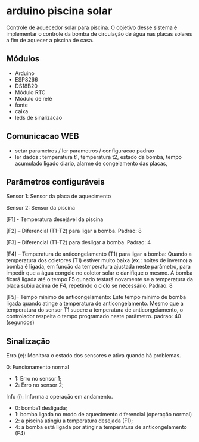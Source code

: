 # arduino piscina solar
Controle de aquecedor solar para piscina.
O objetivo desse sistema é implementar o controle da bomba de circulação de água nas placas solares a fim
de aquecer a piscina de casa.

## Módulos
* Arduino
* ESP8266
* DS18B20
* Módulo RTC
* Módulo de relê
* fonte
* caixa
* leds de sinalizacao


## Comunicacao WEB
* setar parametros / ler parametros / configuracao padrao
* ler dados :  temperatura t1, temperatura t2, estado da bomba, tempo acumulado ligado diario, alarme de congelamento das placas, 

## Parâmetros configuráveis

Sensor 1: Sensor da placa de aquecimento

Sensor 2: Sensor da piscina

[F1] - Temperatura desejável da piscina

[F2] – Diferencial (T1-T2) para ligar a bomba. Padrao: 8

[F3] – Diferencial (T1-T2) para desligar a bomba. Padrao: 4

[F4] – Temperatura de anticongelamento (T1) para ligar a bomba:
Quando a temperatura dos coletores (T1) estiver muito baixa (ex.: noites de inverno) a bomba é
ligada, em função da temperatura ajustada neste parâmetro, para impedir que a água congele
no coletor solar e danifique o mesmo. A bomba ficará ligada até o tempo F5 qunado testará 
novamente se a temperatura da placa subiu acima de F4, repetindo o ciclo se necessário.
Padrao: 8

[F5]– Tempo mínimo de anticongelamento:
Este tempo mínimo de bomba ligada quando atinge a temperatura de anticongelamento.
Mesmo que a temperatura do sensor T1 supere a temperatura de anticongelamento,
o controlador respeita o tempo programado neste parâmetro. 
padrao: 40 (segundos)

## Sinalização

Erro (e): Monitora o estado dos sensores e ativa quando há problemas.

0: Funcionamento normal

* 1: Erro no sensor 1;
* 2: Erro no sensor 2;

Info (i): Informa a operação em andamento. 

* 0: bomba1 desligada; 
* 1: bomba ligada no modo de aquecimento diferencial (operação normal)
* 2: a piscina atingiu a temperatura desejada (F1);
* 4: a bomba está ligada por atingir a temperatura de anticongelamento (F4)


